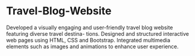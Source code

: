 # Travel-Blog-Website
Developed a visually engaging and user-friendly travel blog website featuring diverse travel destina- tions. Designed and structured interactive web pages using HTML, CSS and Bootstrap. Integrated multimedia elements such as images and animations to enhance user experience.

